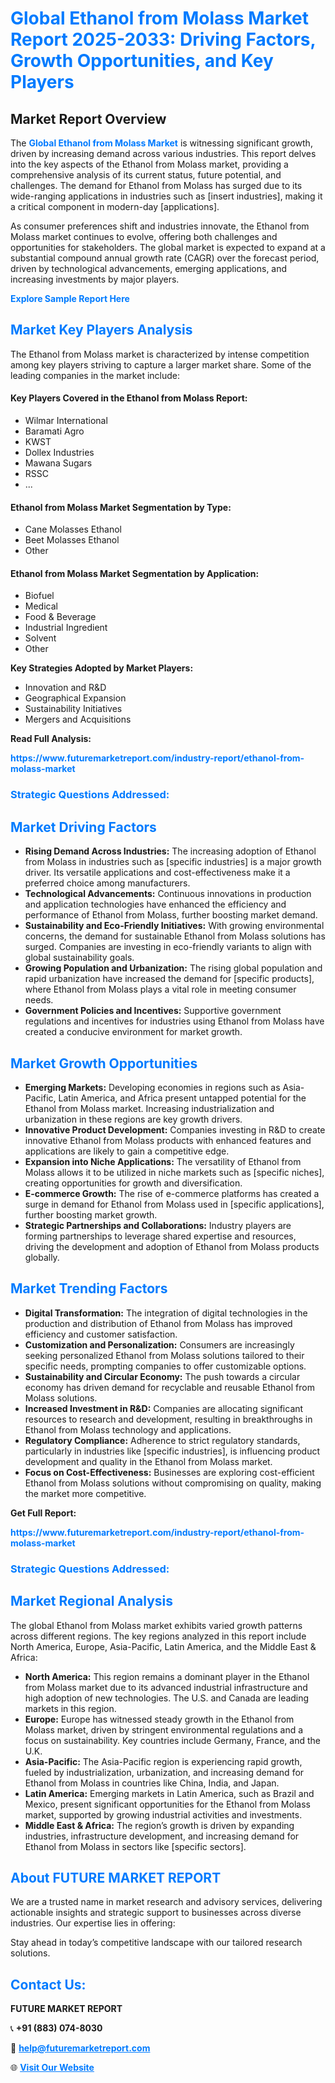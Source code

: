 <h1 style="color: #007BFF;">Global Ethanol from Molass Market Report 2025-2033: Driving Factors, Growth Opportunities, and Key Players</h1>

<section id="overview">
<h2>Market Report Overview</h2>
<p>The <a href="https://www.futuremarketreport.com/industry-report/ethanol-from-molass-market" style="color: #007BFF; text-decoration: none;"><strong>Global Ethanol from Molass Market</strong></a> is witnessing significant growth, driven by increasing demand across various industries. This report delves into the key aspects of the Ethanol from Molass market, providing a comprehensive analysis of its current status, future potential, and challenges. The demand for Ethanol from Molass has surged due to its wide-ranging applications in industries such as [insert industries], making it a critical component in modern-day [applications].</p>
<p>As consumer preferences shift and industries innovate, the Ethanol from Molass market continues to evolve, offering both challenges and opportunities for stakeholders. The global market is expected to expand at a substantial compound annual growth rate (CAGR) over the forecast period, driven by technological advancements, emerging applications, and increasing investments by major players.</p>
</section>

<section id="overview">
<p><a href="https://www.futuremarketreport.com/request-sample/reportId=102197" style="color: #007BFF; text-decoration: none;"><strong>Explore Sample Report Here</strong></a></p>
</section>

<section id="key-players">
<h2 style="color: #007BFF;">Market Key Players Analysis</h2>
<p>The Ethanol from Molass market is characterized by intense competition among key players striving to capture a larger market share. Some of the leading companies in the market include:</p>
<h4>Key Players Covered in the Ethanol from Molass Report:</h4>
<ul><li>Wilmar International</li><li>Baramati Agro</li><li>KWST</li><li>Dollex Industries</li><li>Mawana Sugars</li><li>RSSC</li><li>...</li></ul>
<h4>Ethanol from Molass Market Segmentation by Type:</h4>
<ul><li>Cane Molasses Ethanol</li><li>Beet Molasses Ethanol</li><li>Other</li></ul>

<h4>Ethanol from Molass Market Segmentation by Application:</h4>
<ul><li>Biofuel</li><li>Medical</li><li>Food &amp; Beverage</li><li>Industrial Ingredient</li><li>Solvent</li><li>Other</li></ul>
<p><strong>Key Strategies Adopted by Market Players:</strong></p>
<ul>
<li>Innovation and R&D</li>
<li>Geographical Expansion</li>
<li>Sustainability Initiatives</li>
<li>Mergers and Acquisitions</li>
</ul>
</section>

<section>
<p><strong>Read Full Analysis: </strong></p><a href="https://www.futuremarketreport.com/industry-report/ethanol-from-molass-market" style="color: #007BFF; text-decoration: none;"><strong>https://www.futuremarketreport.com/industry-report/ethanol-from-molass-market</strong></a>
<h3 style="color: #007BFF;">Strategic Questions Addressed:</h3>
</section>

<section id="driving-factors">
<h2 style="color: #007BFF;">Market Driving Factors</h2>
<ul>
<li><strong>Rising Demand Across Industries:</strong> The increasing adoption of Ethanol from Molass in industries such as [specific industries] is a major growth driver. Its versatile applications and cost-effectiveness make it a preferred choice among manufacturers.</li>
<li><strong>Technological Advancements:</strong> Continuous innovations in production and application technologies have enhanced the efficiency and performance of Ethanol from Molass, further boosting market demand.</li>
<li><strong>Sustainability and Eco-Friendly Initiatives:</strong> With growing environmental concerns, the demand for sustainable Ethanol from Molass solutions has surged. Companies are investing in eco-friendly variants to align with global sustainability goals.</li>
<li><strong>Growing Population and Urbanization:</strong> The rising global population and rapid urbanization have increased the demand for [specific products], where Ethanol from Molass plays a vital role in meeting consumer needs.</li>
<li><strong>Government Policies and Incentives:</strong> Supportive government regulations and incentives for industries using Ethanol from Molass have created a conducive environment for market growth.</li>
</ul>
</section>

<section id="growth-opportunities">
<h2 style="color: #007BFF;">Market Growth Opportunities</h2>
<ul>
<li><strong>Emerging Markets:</strong> Developing economies in regions such as Asia-Pacific, Latin America, and Africa present untapped potential for the Ethanol from Molass market. Increasing industrialization and urbanization in these regions are key growth drivers.</li>
<li><strong>Innovative Product Development:</strong> Companies investing in R&D to create innovative Ethanol from Molass products with enhanced features and applications are likely to gain a competitive edge.</li>
<li><strong>Expansion into Niche Applications:</strong> The versatility of Ethanol from Molass allows it to be utilized in niche markets such as [specific niches], creating opportunities for growth and diversification.</li>
<li><strong>E-commerce Growth:</strong> The rise of e-commerce platforms has created a surge in demand for Ethanol from Molass used in [specific applications], further boosting market growth.</li>
<li><strong>Strategic Partnerships and Collaborations:</strong> Industry players are forming partnerships to leverage shared expertise and resources, driving the development and adoption of Ethanol from Molass products globally.</li>
</ul>
</section>

<section id="trending-factors">
<h2 style="color: #007BFF;">Market Trending Factors</h2>
<ul>
<li><strong>Digital Transformation:</strong> The integration of digital technologies in the production and distribution of Ethanol from Molass has improved efficiency and customer satisfaction.</li>
<li><strong>Customization and Personalization:</strong> Consumers are increasingly seeking personalized Ethanol from Molass solutions tailored to their specific needs, prompting companies to offer customizable options.</li>
<li><strong>Sustainability and Circular Economy:</strong> The push towards a circular economy has driven demand for recyclable and reusable Ethanol from Molass solutions.</li>
<li><strong>Increased Investment in R&D:</strong> Companies are allocating significant resources to research and development, resulting in breakthroughs in Ethanol from Molass technology and applications.</li>
<li><strong>Regulatory Compliance:</strong> Adherence to strict regulatory standards, particularly in industries like [specific industries], is influencing product development and quality in the Ethanol from Molass market.</li>
<li><strong>Focus on Cost-Effectiveness:</strong> Businesses are exploring cost-efficient Ethanol from Molass solutions without compromising on quality, making the market more competitive.</li>
</ul>
</section>

<section>
<p><strong>Get Full Report: </strong></p><a href="https://www.futuremarketreport.com/industry-report/ethanol-from-molass-market" style="color: #007BFF; text-decoration: none;"><strong>https://www.futuremarketreport.com/industry-report/ethanol-from-molass-market</strong></a>
<h3 style="color: #007BFF;">Strategic Questions Addressed:</h3>
</section>


<section id="regional-analysis">
<h2 style="color: #007BFF;">Market Regional Analysis</h2>
<p>The global Ethanol from Molass market exhibits varied growth patterns across different regions. The key regions analyzed in this report include North America, Europe, Asia-Pacific, Latin America, and the Middle East & Africa:</p>
<ul>
<li><strong>North America:</strong> This region remains a dominant player in the Ethanol from Molass market due to its advanced industrial infrastructure and high adoption of new technologies. The U.S. and Canada are leading markets in this region.</li>
<li><strong>Europe:</strong> Europe has witnessed steady growth in the Ethanol from Molass market, driven by stringent environmental regulations and a focus on sustainability. Key countries include Germany, France, and the U.K.</li>
<li><strong>Asia-Pacific:</strong> The Asia-Pacific region is experiencing rapid growth, fueled by industrialization, urbanization, and increasing demand for Ethanol from Molass in countries like China, India, and Japan.</li>
<li><strong>Latin America:</strong> Emerging markets in Latin America, such as Brazil and Mexico, present significant opportunities for the Ethanol from Molass market, supported by growing industrial activities and investments.</li>
<li><strong>Middle East & Africa:</strong> The region’s growth is driven by expanding industries, infrastructure development, and increasing demand for Ethanol from Molass in sectors like [specific sectors].</li>
</ul>
</section>

<footer>
<h2 style="color: #007BFF;">About FUTURE MARKET REPORT</h2>
<p>We are a trusted name in market research and advisory services, delivering actionable insights and strategic support to businesses across diverse industries. Our expertise lies in offering:</p>

<p>Stay ahead in today’s competitive landscape with our tailored research solutions.</p>

<h2 style="color: #007BFF;">Contact Us:</h2>
<p><strong>FUTURE MARKET REPORT</strong></p>
<p>📞 <strong>+91 (883) 074-8030</strong></p>
<p>📧 <strong><a href="mailto:help@futuremarketreport.com" style="color: #007BFF;">help@futuremarketreport.com</a></strong></p>
<p>🌐 <strong><a href="https://www.futuremarketreport.com/" style="color: #007BFF;">Visit Our Website</a></strong></p>
</footer>